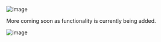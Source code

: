 ![image](https://raw.github.com/OVii/communityvisweb/master/web/static/img/static_img/logo.png)

More coming soon as functionality is currently being added.

![image](http://cloud.github.com/downloads/OVii/communityvisweb/Screen%20Shot%202012-10-01%20at%2010.28.53.png)